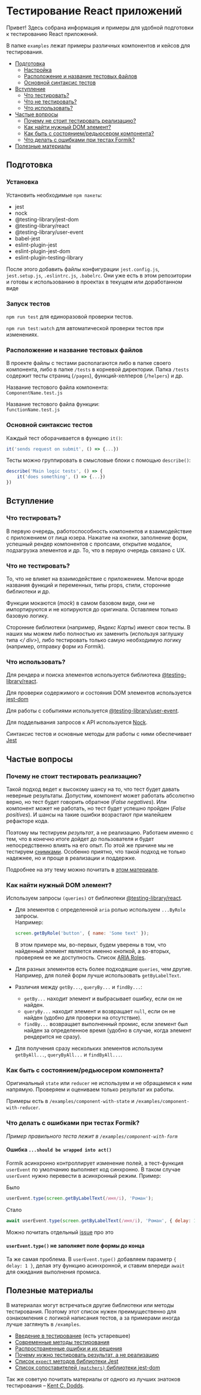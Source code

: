 # Тестирование React приложений

Привет! Здесь собрана информация и примеры для удобной подготовки к тестированию React приложений.

В папке `examples` лежат примеры различных компонентов и кейсов для тестирования.

- [Подготовка](#подготовка)
  - [Настройка](#настройка)
  - [Расположение и название тестовых файлов](#расположение-и-название-тестовых-файлов)
  - [Основной синтаксис тестов](#основной-синтаксис-тестов)
- [Вступление](#вступление)
  - [Что тестировать?](#что-тестировать)
  - [Что не тестировать?](#что-не-тестировать)
  - [Что использовать?](#что-использовать)
- [Частые вопросы](#частые-вопросы)
  - [Почему не стоит тестировать реализацию?](#почему-не-стоит-тестировать-реализацию)
  - [Как найти нужный DOM элемент?](#как-найти-нужный-dom-элемент)
  - [Как быть с состоянием/редьюсером компонента?](#как-быть-с-состоянием%2Fредьюсером-компонента)
  - [Что делать с ошибками при тестах Formik?](#что-делать-с-ошибками-при-тестах-formik)
- [Полезные материалы](#полезные-материалы)

## Подготовка

### Установка

Установить необходимые `npm пакеты`:

- jest
- nock
- @testing-library/jest-dom
- @testing-library/react
- @testing-library/user-event
- babel-jest
- eslint-plugin-jest
- eslint-plugin-jest-dom
- eslint-plugin-testing-library

После этого добавить файлы конфигурации `jest.config.js`, `jest.setup.js`, `.eslintrc.js`, `.babelrc`. Они уже есть в этом репозитории и готовы к использованию в проектах в текущем или доработанном виде

### Запуск тестов

`npm run test` для единоразовой проверки тестов.

`npm run test:watch` для автоматической проверки тестов при изменениях.

### Расположение и название тестовых файлов

В проекте файлы с тестами располагаются либо в папке своего компонента, либо в папке `/tests` в корневой директории. Папка `/tests` содержит тесты страниц (`/pages`), функций-хелперов (`/helpers`) и др.

Название тестового файла компонента:\
`ComponentName.test.js`

Название тестового файла функции:\
`functionName.test.js`

### Основной синтаксис тестов

Каждый тест оборачивается в функцию `it()`:

```js
it('sends request on submit', () => {...})
```

Тесты можно группировать в смысловые блоки с помощью `describe()`:

```js
describe('Main logic tests', () => {
    it('does something', () => {...})
})
```

## Вступление

### Что тестировать?

В первую очередь, работоспособность компонентов и взаимодействие с приложением от лица юзера. Нажатие на кнопки, заполнение форм, успешный рендер компонентов с пропсами, открытие модалок, подзагрузка элементов и др. То, что в первую очередь связано с UX.

### Что не тестировать?

То, что не влияет на взаимодействие с приложением. Мелочи вроде названия функций и переменных, типы props, стили, сторонние библиотеки и др.

Функции мокаются (_mock_) в самом базовом виде, они не импортируются и не копируются до оригинала. Оставляем только базовую логику.

Сторонние библиотеки (например, _Яндекс Карты_) имеют свои тесты. В наших мы можем либо полностью их заменить (используя заглушку типа _\</ div>_), либо тестировать только самую необходимую логику (например, отправку форм из _Formik_).

### Что использовать?

Для рендера и поиска элементов используется библиотека [@testing-library/react](https://testing-library.com/docs/react-testing-library/intro).

Для проверки содержимого и состояния DOM элементов используется [jest-dom](github.com/testing-library/jest-dom)

Для работы с событиями используется [@testing-library/user-event](https://testing-library.com/docs/ecosystem-user-event/).

Для подделывания запросов к API используется [Nock](github.com/nock/nock).

Синтаксис тестов и основные методы для работы с ними обеспечивает [Jest](https://jestjs.io/docs/getting-started)

## Частые вопросы

### Почему не стоит тестировать реализацию?

Такой подход ведет к высокому шансу на то, что тест будет давать неверные результаты. Допустим, компонент может работать абсолютно верно, но тест будет говорить обратное (_False negatives_). Или компонент может не работать, но тест будет успешно пройден (_False positives_). И шансы на такие ошибки возрастают при малейшем рефакторе кода.

Поэтому мы тестируем _результат_, а не реализацию. Работаем именно с тем, что в конечно итоге дойдет до пользователя и будет непосредственно влиять на его опыт. По этой же причине мы не тестируем [снимками](https://jestjs.io/docs/snapshot-testing). Особенно приятно, что такой подход не только надежнее, но и проще в реализации и поддержке.

Подробнее на эту тему можно почитать в [этом материале](https://kentcdodds.com/blog/testing-implementation-details).

### Как найти нужный DOM элемент?

Используем запросы `(queries)` от библиотеки [@testing-library/react](https://testing-library.com/docs/react-testing-library/cheatsheet#queries).

- Для элементов с определенной `aria` ролью используем `...ByRole` запросы.\
   Например:

  ```js
  screen.getByRole('button', { name: 'Some text' });
  ```

  В этом примере мы, во-первых, будем уверены в том, что найденный элемент является именно кнопкой, а во-вторых, проверяем ее же доступность. Список [ARIA Roles](https://developer.mozilla.org/en-US/docs/Web/Accessibility/ARIA/Roles).

- Для разных элементов есть более подходящие `queries`, чем другие. Например, для полей форм лучше использовать `getByLabelText`.
- Различия между `getBy...`, `queryBy...` и `findBy...`:
  - `getBy...` находит элемент и выбрасывает ошибку, если он не найден.
  - `queryBy...` находит элемент и возвращает `null`, если он не найден (удобно для проверки на отсутствие).
  - `findBy...` возвращает выполненный промис, если элемент был найден за определенное время (удобно в случае, когда элемент рендерится не сразу).
- Для получения сразу нескольких элементов используем `getByAll...`, `queryByAll...` и `findByAll...`.

### Как быть с состоянием/редьюсером компонента?

Оригинальный `state` или `reducer` не используем и не обращаемся к ним напрямую. Проверяем и оцениваем только результат их работы.

Примеры есть в `/examples/component-with-state` и `/examples/component-with-reducer`.

### Что делать с ошибками при тестах Formik?

_Пример правильного теста лежит в `/examples/component-with-form`_

#### Ошибка `...should be wrapped into act()`

Formik асинхронно контроллирует изменение полей, а тест-функция `userEvent` по умолчанию выполняет код синхронно. В таком случае `userEvent` нужно перевести в асинхронный режим. Пример:

Было
```js
userEvent.type(screen.getByLabelText(/имя/i), 'Роман');
```

Стало
```js
await userEvent.type(screen.getByLabelText(/имя/i), 'Роман', { delay: 1 });
```

Можно почитать отдельный [issue](https://github.com/testing-library/user-event/issues/539) про это

#### `userEvent.type()` не заполняет поле формы до конца

Та же самая проблема. В `userEvent.type()` добавляем параметр `{ delay: 1 }`, делая эту функцию асинхронной, и ставим впереди `await` для ожидания выполнения промиса.

## Полезные материалы

В материалах могут встречаться другие библиотеки или методы тестирования. Поэтому этот список нужен преимущественно для ознакомления с логикой написания тестов, а за примерами иногда лучше заглянуть в `/examples`.

- [Введение в тестирование](https://www.freecodecamp.org/news/testing-react-hooks/) (есть устаревшее)
- [Современные методы тестирования](https://blog.sapegin.me/all/react-testing-3-jest-and-react-testing-library/)
- [Распространенные ошибки и их решения](https://kentcdodds.com/blog/common-mistakes-with-react-testing-library)
- [Почему нужно тестировать результат, а не реализацию](https://kentcdodds.com/blog/testing-implementation-details)
- [Список `expect` методов библиотеки Jest](https://jestjs.io/docs/expect)
- [Список сопоставителей `(matchers)` библиотеки jest-dom](https://github.com/testing-library/jest-dom)

Так же советую почитать материалы от одного из лучших знатоков тестирования – [Kent C. Dodds](https://kentcdodds.com/blog/?q=testing).
